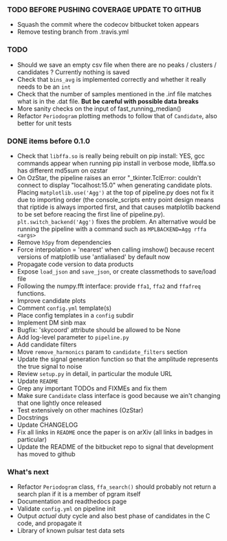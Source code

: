 ### TODO BEFORE PUSHING COVERAGE UPDATE TO GITHUB
* Squash the commit where the codecov bitbucket token appears
* Remove testing branch from .travis.yml


### TODO
* Should we save an empty csv file when there are no peaks / clusters / candidates ? Currently nothing is saved
* Check that `bins_avg` is implemented correctly and whether it really needs to be an `int`
* Check that the number of samples mentioned in the .inf file matches what is in the .dat file. **But be careful with possible data breaks**
* More sanity checks on the input of fast_running_median()
* Refactor `Periodogram` plotting methods to follow that of `Candidate`, also better for unit tests


### DONE items before 0.1.0
* Check that `libffa.so` is really being rebuilt on pip install: YES, gcc commands appear when running pip install in verbose mode, libffa.so has different md5sum on ozstar
* On OzStar, the pipeline raises an error "_tkinter.TclError: couldn't connect to display "localhost:15.0" when generating candidate plots. Placing `matplotlib.use('Agg')` at the top of pipeline.py does not fix it due to importing order (the console_scripts entry point design means that riptide is always imported first, and that causes matplotlib backend to be set before reacing the first line of pipeline.py). `plt.switch_backend('Agg')` fixes the problem. An alternative would be running the pipeline with a command such as `MPLBACKEND=Agg rffa <args>`
* Remove `h5py` from dependencies
* Force interpolation = 'nearest' when calling imshow() because recent versions of matplotlib use 'antialiased' by default now
* Propagate code version to data products
* Expose `load_json` and `save_json`, or create classmethods to save/load file
* Following the numpy.fft interface: provide `ffa1`, `ffa2` and `ffafreq` functions.
* Improve candidate plots
* Comment `config.yml` template(s)
* Place config templates in a `config` subdir
* Implement DM sinb max
* Bugfix: 'skycoord' attribute should be allowed to be None
* Add log-level parameter to `pipeline.py`
* Add candidate filters
* Move `remove_harmonics` param to `candidate_filters` section
* Update the signal generation function so that the amplitude represents the true signal to noise
* Review `setup.py` in detail, in particular the module URL
* Update `README`
* Grep any important TODOs and FIXMEs and fix them
* Make sure `Candidate` class interface is good because we ain't changing that one lightly once released
* Test extensively on other machines (OzStar)
* Docstrings
* Update CHANGELOG
* Fix all links in `README` once the paper is on arXiv (all links in badges in particular)
* Update the README of the bitbucket repo to signal that development has moved to github


### What's next
* Refactor `Periodogram` class, `ffa_search()` should probably not return a search plan if it is a member of pgram itself
* Documentation and readthedocs page
* Validate `config.yml` on pipeline init
* Output *actual* duty cycle and also best phase of candidates in the C code, and propagate it
* Library of known pulsar test data sets